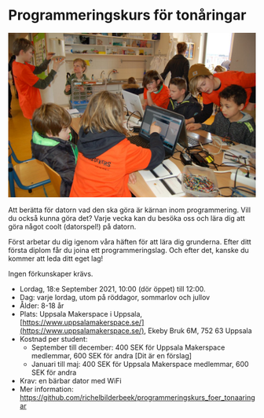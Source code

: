 # Programmeringskurs för tonåringar

![](20180210OpenDagDjo_3.jpg)

Att berätta för datorn vad den ska göra är kärnan inom programmering.
Vill du också kunna göra det? Varje vecka kan du besöka oss
och lära dig att göra något coolt (datorspel!) på datorn.

Först arbetar du dig igenom våra häften för att lära dig grunderna.
Efter ditt första diplom får du joina ett programmeringslag. 
Och efter det, kanske du kommer att leda ditt eget lag!

Ingen förkunskaper krävs.

 * Lordag, 18:e September 2021, 10:00 (dör öppet) till 12:00.
 * Dag: varje lordag, utom på röddagor, sommarlov och jullov
 * Ålder: 8-18 år
 * Plats: Uppsala Makerspace i Uppsala, [https://www.uppsalamakerspace.se/](https://www.uppsalamakerspace.se/),
   Ekeby Bruk 6M, 752 63 Uppsala
 * Kostnad per student:
   * September till december: 400 SEK för Uppsala Makerspace medlemmar, 600 SEK för andra [Dit är en förslag]
   * Januari till maj: 400 SEK för Uppsala Makerspace medlemmar, 600 SEK för andra
 * Krav: en bärbar dator med WiFi
 * Mer information: https://github.com/richelbilderbeek/programmeringskurs_foer_tonaaringar

